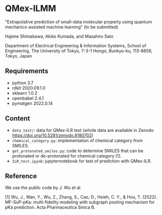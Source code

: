 # QMex-ILMM
"Extrapolative prediction of small-data molecular property using quantum mechanics-assisted machine learning" (to be submitted)

Hajime Shimakawa, Akiko Kumada, and Masahiro Sato

Department of Electrical Engineering & Information Systems, School of Engineering, 
The University of Tokyo, 7-3-1 Hongo, Bunkyo-ku, 113-8656, Tokyo, Japan

## Requirements
- python 3.7
- rdkit 2020.09.1.0
- sklearn 1.0.2
- openbabel 2.4.1
- pymatgen 2022.0.14
## Content
- ```data_test/```: data for QMex-ILR test (whole data are available in Zenodo https://doi.org/10.5281/zenodo.8180702)
- ```chemical_category.py```: implementation of chemical category from SMILES.
- ```get_protonated_smiles.py```: code to determine SMILES that can be protonated or de-protonated for chemical category [1].
- ```ILR_test.ipynb```: jupyternotebook for test of prediction with QMex-ILR.
## Reference
We use the public code by J. Wu et al.

[1] Wu, J., Wan, Y., Wu, Z., Zhang, S., Cao, D., Hsieh, C. Y., & Hou, T. (2022). MF-SuP-pKa: multi-fidelity modeling with subgraph pooling mechanism for pKa prediction. Acta Pharmaceutica Sinica B.
